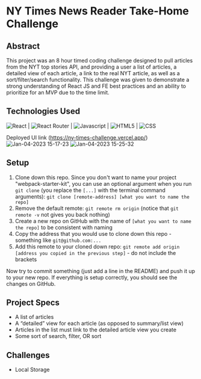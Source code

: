 # NY Times News Reader Take-Home Challenge

## Abstract
This project was an 8 hour timed coding challenge designed to pull articles from the NYT top stories API, and providing a user a list of articles, a detailed view of each article, a link to the real NYT article, as well as a sort/filter/search functionality.  This challenge was given to demonstrate a strong understanding of React JS and FE best practices and an ability to prioritize for an MVP due to the time limit. 

## Technologies Used
![React](https://img.shields.io/badge/react-%2320232a.svg?style=for-the-badge&logo=react&logoColor=%2361DAFB) |
![React Router](https://img.shields.io/badge/React_Router-CA4245?style=for-the-badge&logo=react-router&logoColor=white) |
![Javascript](https://img.shields.io/badge/JavaScript-323330?style=for-the-badge&logo=javascript&logoColor=F7DF1E) |
![HTML5](https://img.shields.io/badge/HTML5-E34F26?style=for-the-badge&logo=html5&logoColor=white) |
![CSS](https://img.shields.io/badge/CSS3-1572B6?style=for-the-badge&logo=css3&logoColor=white) 

Deployed UI link (https://ny-times-challenge.vercel.app/)
![Jan-04-2023 15-17-23](https://user-images.githubusercontent.com/101376200/210660595-28c4618a-220f-4f59-b74c-883baafabf4c.gif)
![Jan-04-2023 15-25-32](https://user-images.githubusercontent.com/101376200/210661735-ea278dfa-0c65-40d3-b3fc-c200281bcbdf.gif)

## Setup
1. Clone down this repo. Since you don't want to name your project "webpack-starter-kit", you can use an optional argument when you run `git clone` (you replace the `[...]` with the terminal command arguments): `git clone [remote-address] [what you want to name the repo]`
2. Remove the default remote: `git remote rm origin` (notice that `git remote -v` not gives you back nothing)
3. Create a new repo on GitHub with the name of `[what you want to name the repo]` to be consistent with naming
4. Copy the address that you would use to clone down this repo - something like `git@github.com:...`
5. Add this remote to your cloned down repo: `git remote add origin [address you copied in the previous step]` - do not include the brackets

Now try to commit something (just add a line in the README) and push it up to your new repo. If everything is setup correctly, you should see the changes on GitHub.

## Project Specs
- A list of articles
- A “detailed” view for each article (as opposed to summary/list view)
- Articles in the list must link to the detailed article view you create
- Some sort of search, filter, OR sort

 ## Challenges
- Local Storage

